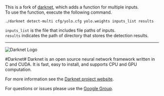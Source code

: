 This is a fork of [darknet](https://github.com/pjreddie/darknet), which adds a function for multiple inputs.  
To use the function, execute the following command.
```
./darknet detect-multi cfg/yolo.cfg yolo.weights inputs_list results
```
```inputs_list``` is the file that includes file paths of inputs.  
```results``` indicates the path of directory that stores the detection results.

---

![Darknet Logo](http://pjreddie.com/media/files/darknet-black-small.png)

#Darknet#
Darknet is an open source neural network framework written in C and CUDA. It is fast, easy to install, and supports CPU and GPU computation.

For more information see the [Darknet project website](http://pjreddie.com/darknet).

For questions or issues please use the [Google Group](https://groups.google.com/forum/#!forum/darknet).
